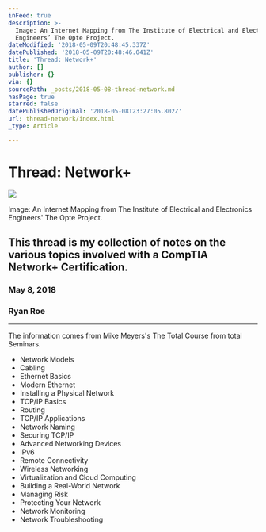 ```yaml
---
inFeed: true
description: >-
  Image: An Internet Mapping from The Institute of Electrical and Electronics
  Engineers’ The Opte Project.
dateModified: '2018-05-09T20:48:45.337Z'
datePublished: '2018-05-09T20:48:46.041Z'
title: 'Thread: Network+'
author: []
publisher: {}
via: {}
sourcePath: _posts/2018-05-08-thread-network.md
hasPage: true
starred: false
datePublishedOriginal: '2018-05-08T23:27:05.802Z'
url: thread-network/index.html
_type: Article

---
```

# Thread: Network+
![](https://the-grid-user-content.s3-us-west-2.amazonaws.com/2350cd8f-e14e-4783-8691-47c90d1c6c33.png)

Image: An Internet Mapping from The Institute of Electrical and Electronics Engineers' The Opte Project.

## This thread is my collection of notes on the various topics involved with a CompTIA Network+ Certification.

### May 8, 2018

### Ryan Roe

---

The information comes from Mike Meyers's The Total Course from total Seminars.

* Network Models
* Cabling
* Ethernet Basics
* Modern Ethernet
* Installing a Physical Network
* TCP/IP Basics
* Routing
* TCP/IP Applications
* Network Naming
* Securing TCP/IP
* Advanced Networking Devices
* IPv6
* Remote Connectivity
* Wireless Networking
* Virtualization and Cloud Computing
* Building a Real-World Network
* Managing Risk
* Protecting Your Network
* Network Monitoring
* Network Troubleshooting